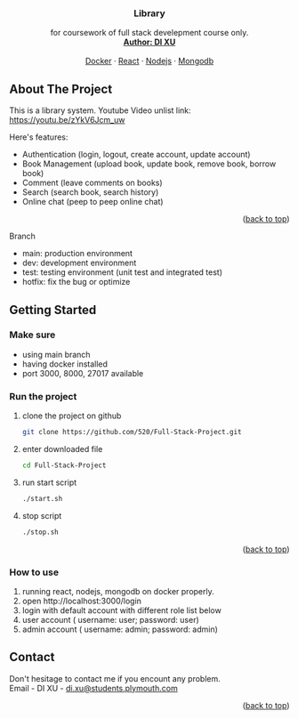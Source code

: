 <a name="readme-top"></a>


<div align="center">

  <h3 align="center">Library</h3>

  <p align="center">
    for coursework of full stack develepment course only.
    <br />
    <a href="#"><strong>Author: DI XU</strong></a>
    <br />
    <br />
    <a href="#">Docker</a>
    ·
    <a href="#">React</a>
    ·
    <a href="#">Nodejs</a>
    ·
    <a href="#">Mongodb</a>
  </p>
</div>


## About The Project

This is a library system.
Youtube Video unlist link: https://youtu.be/zYkV6Jcm_uw

Here's features:
* Authentication (login, logout, create account, update account)
* Book Management (upload book, update book, remove book, borrow book)
* Comment (leave comments on books)
* Search (search book, search history)
* Online chat (peep to peep online chat)
<p align="right">(<a href="#readme-top">back to top</a>)</p>

Branch
* main:   production environment
* dev:    development environment
* test:   testing environment (unit test and integrated test)
* hotfix: fix the bug or optimize


## Getting Started

### Make sure

* using main branch
* having docker installed
* port 3000, 8000, 27017 available

### Run the project

1. clone the project on github 
   ```sh
   git clone https://github.com/520/Full-Stack-Project.git
   ```
2. enter downloaded file 
   ```sh
   cd Full-Stack-Project
   ```
3. run start script
   ```sh
   ./start.sh
   ```
4. stop script
   ```sh
   ./stop.sh
   ```

<p align="right">(<a href="#readme-top">back to top</a>)</p>

### How to use

1. running react, nodejs, mongodb on docker properly.
2. open http://localhost:3000/login
3. login with default account with different role list below
4. user account ( username: user; password: user)
5. admin account ( username: admin; password: admin)


<!-- CONTACT -->
## Contact
Don't hesitage to contact me if you encount any problem.
<br/>
Email - DI XU - di.xu@students.plymouth.com

<p align="right">(<a href="#readme-top">back to top</a>)</p>





